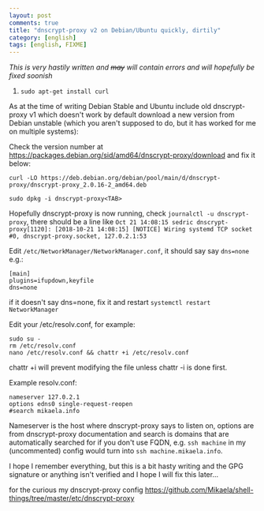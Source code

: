 ```yaml
---
layout: post
comments: true
title: "dnscrypt-proxy v2 on Debian/Ubuntu quickly, dirtily"
category: [english]
tags: [english, FIXME]
---
```


*This is very hastily written and ~~may~~ will contain errors and will
hopefully be fixed soonish*

1. `sudo apt-get install curl`

As at the time of writing Debian Stable and Ubuntu include old
dnscrypt-proxy v1 which doesn't work by default download a new version from
Debian unstable (which you aren't supposed to do, but it has worked for me
on multiple systems):

Check the version number at https://packages.debian.org/sid/amd64/dnscrypt-proxy/download and fix it below:

`curl -LO https://deb.debian.org/debian/pool/main/d/dnscrypt-proxy/dnscrypt-proxy_2.0.16-2_amd64.deb`

`sudo dpkg -i dnscrypt-proxy<TAB>`

Hopefully dnscrypt-proxy is now running, check `journalctl -u dnscrypt-proxy`, there should be a line like `Oct 21 14:08:15 sedric dnscrypt-proxy[1120]: [2018-10-21 14:08:15] [NOTICE] Wiring systemd TCP socket #0, dnscrypt-proxy.socket, 127.0.2.1:53`

Edit `/etc/NetworkManager/NetworkManager.conf`, it should say say `dns=none`
e.g.:

```
[main]
plugins=ifupdown,keyfile
dns=none
```

if it doesn't say dns=none, fix it and restart `systemctl restart NetworkManager`

Edit your /etc/resolv.conf, for example:

```
sudo su -
rm /etc/resolv.conf
nano /etc/resolv.conf && chattr +i /etc/resolv.conf
```

chattr +i will prevent modifying the file unless chattr -i is done first.

Example resolv.conf:

```
nameserver 127.0.2.1
options edns0 single-request-reopen
#search mikaela.info
```

Nameserver is the host where dnscrypt-proxy says to listen on, options are
from dnscrypt-proxy documentation and search is domains that are
automatically searched for if you don't use FQDN, e.g. `ssh machine` in
my (uncommented) config would turn into `ssh machine.mikaela.info`.

I hope I remember everything, but this is a bit hasty writing and the GPG
signature or anything isn't verified and I hope I will fix this later...

for the curious my dnscrypt-proxy config https://github.com/Mikaela/shell-things/tree/master/etc/dnscrypt-proxy
